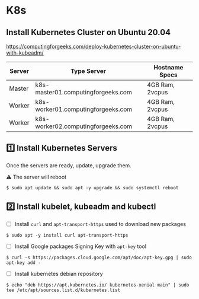 # K8s

## Install Kubernetes Cluster on Ubuntu 20.04


https://computingforgeeks.com/deploy-kubernetes-cluster-on-ubuntu-with-kubeadm/

| Server | Type	Server                        | Hostname	Specs |
|--------|------------------------------------|-----------------|
| Master | k8s-master01.computingforgeeks.com | 4GB Ram, 2vcpus |
| Worker | k8s-worker01.computingforgeeks.com | 4GB Ram, 2vcpus |
| Worker | k8s-worker02.computingforgeeks.com | 4GB Ram, 2vcpus |


## :one: Install Kubernetes Servers

Once the servers are ready, update, upgrade them.

:warning: The server will reboot

```
$ sudo apt update && sudo apt -y upgrade && sudo systemctl reboot
```

## :two: Install kubelet, kubeadm and kubectl

- [ ] Install `curl` and `apt-transport-https` used to download new packages

```
$ sudo apt -y install curl apt-transport-https
```

- [ ] Install Google packages Signing Key with `apt-key` tool

```
$ curl -s https://packages.cloud.google.com/apt/doc/apt-key.gpg | sudo apt-key add -
```

- [ ] Install kubernetes debian repository

```
$ echo "deb https://apt.kubernetes.io/ kubernetes-xenial main" | sudo tee /etc/apt/sources.list.d/kubernetes.list
```
